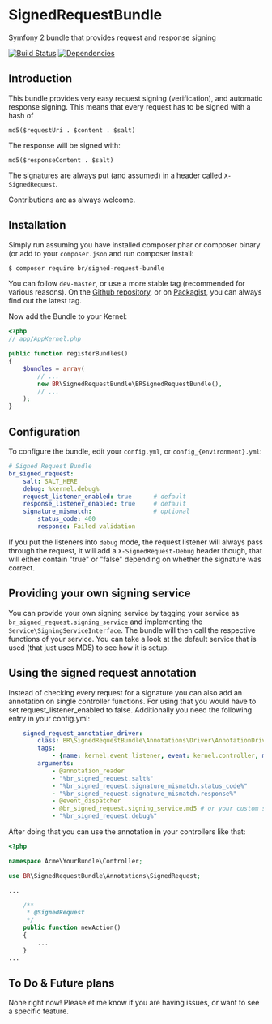 SignedRequestBundle
===================

Symfony 2 bundle that provides request and response signing

[![Build Status](https://travis-ci.org/baldurrensch/SignedRequestBundle.png?branch=master)](https://travis-ci.org/baldurrensch/SignedRequestBundle)
[![Dependencies](http://dependency.me/repository/image/baldurrensch/SignedRequestBundle/master)](http://dependency.me/repository/branche/baldurrensch/SignedRequestBundle/master)

## Introduction

This bundle provides very easy request signing (verification), and automatic response signing. This means that every request has to be signed with a hash of

    md5($requestUri . $content . $salt)

The response will be signed with:

    md5($responseContent . $salt)

The signatures are always put (and assumed) in a header called `X-SignedRequest`.

Contributions are as always welcome.

## Installation

Simply run assuming you have installed composer.phar or composer binary (or add to your `composer.json` and run composer install:

```bash
$ composer require br/signed-request-bundle
```

You can follow `dev-master`, or use a more stable tag (recommended for various reasons). On the [Github repository](https://github.com/baldurrensch/SignedRequestBundle), or on [Packagist](http://www.packagist.org), you can always find out the latest tag.

Now add the Bundle to your Kernel:

```php
<?php
// app/AppKernel.php

public function registerBundles()
{
    $bundles = array(
        // ...
        new BR\SignedRequestBundle\BRSignedRequestBundle(),
        // ...
    );
}
```

## Configuration

To configure the bundle, edit your `config.yml`, or `config_{environment}.yml`:

```yml
# Signed Request Bundle
br_signed_request:
    salt: SALT_HERE
    debug: %kernel.debug%
    request_listener_enabled: true      # default
    response_listener_enabled: true     # default
    signature_mismatch:                 # optional
        status_code: 400
        response: Failed validation
```

If you put the listeners into `debug` mode, the request listener will always pass through the request, it will add a
`X-SignedRequest-Debug` header though, that will either contain "true" or "false" depending on whether the signature
was correct.

## Providing your own signing service

You can provide your own signing service by tagging your service as `br_signed_request.signing_service` and
implementing the `Service\SigningServiceInterface`. The bundle will then call the respective functions of your
service. You can take a look at the default service that is used (that just uses MD5) to see how it is setup.

## Using the signed request annotation

Instead of checking every request for a signature you can also add an annotation on single controller functions. For
using that you would have to set request_listener_enabled to false. Additionally you need the following entry in your
config.yml:

```yml
    signed_request_annotation_driver:
        class: BR\SignedRequestBundle\Annotations\Driver\AnnotationDriver
        tags:
            - {name: kernel.event_listener, event: kernel.controller, method: onKernelController}
        arguments:
            - @annotation_reader
            - "%br_signed_request.salt%"
            - "%br_signed_request.signature_mismatch.status_code%"
            - "%br_signed_request.signature_mismatch.response%"
            - @event_dispatcher
            - @br_signed_request.signing_service.md5 # or your custom signing service id
            - "%br_signed_request.debug%"
```

After doing that you can use the annotation in your controllers like that:

```php
<?php

namespace Acme\YourBundle\Controller;

use BR\SignedRequestBundle\Annotations\SignedRequest;

...

    /**
     * @SignedRequest
     */
    public function newAction()
    {
        ...
    }
...
```

## To Do & Future plans
None right now! Please et me know if you are having issues, or want to see a specific feature.
